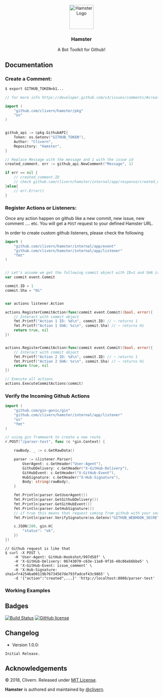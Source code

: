 <p align="center">
  <img alt="Hamster Logo" src="https://raw.githubusercontent.com/Clivern/Hamster/feature/listen/logo/logo.png" height="80" />
  <h3 align="center">Hamster</h3>
  <p align="center">A Bot Toolkit for Github!</p>
</p>

## Documentation

### Create a Comment:

```bash
$ export GITHUB_TOKEN=b1...
```

```go
// for more info https://developer.github.com/v3/issues/comments/#create-a-comment

import (
    "github.com/clivern/hamster/pkg"
    "os"
)


github_api := &pkg.GithubAPI{
    Token: os.Getenv("GITHUB_TOKEN"),
    Author: "Clivern",
    Repository: "Hamster",
}

// Replace Message with the message and 1 with the issue id
created_comment, err := github_api.NewComment("Message", 1)

if err == nil {
    // created_comment.ID
    // check github.com/clivern/hamster/internal/app/response/created_comment.CreatedComment for available data
}else{
    // err.Error()
}
```

### Register Actions or Listeners:

Once any action happen on github like a new commit, new issue, new comment .... etc. You will get a `POST` request to your defined Hamster URL.

In order to create custom github listeners, please check the following

```go
import (
    "github.com/clivern/hamster/internal/app/event"
    "github.com/clivern/hamster/internal/app/listener"
    "fmt"
)


// Let's assume we get the following commit object with ID=1 and SHA is "Hi"
var commit event.Commit

commit.ID = 1
commit.Sha = "Hi"


var actions listener.Action

actions.RegisterCommitAction(func(commit event.Commit)(bool, error){
    // Interact with commit object
    fmt.Printf("Action 1 ID: %d\n", commit.ID) // ~ returns 1
    fmt.Printf("Action 1 SHA: %s\n", commit.Sha) // ~ returns Hi
    return true, nil
})


actions.RegisterCommitAction(func(commit event.Commit)(bool, error){
    // Interact with commit object
    fmt.Printf("Action 2 ID: %d\n", commit.ID) // ~ returns 1
    fmt.Printf("Action 2 SHA: %s\n", commit.Sha) // ~ returns Hi
    return true, nil
})

// Execute all actions
actions.ExecuteCommitActions(commit)
```

### Verify the Incoming Github Actions

```go
import (
    "github.com/gin-gonic/gin"
    "github.com/clivern/hamster/internal/app/listener"
    "os"
    "fmt"
)

// using gin framework to create a new route
r.POST("/parser-test", func (c *gin.Context) {

    rawBody, _ := c.GetRawData()

    parser := &listener.Parser{
        UserAgent: c.GetHeader("User-Agent"),
        GithubDelivery: c.GetHeader("X-GitHub-Delivery"),
        GitHubEvent: c.GetHeader("X-GitHub-Event"),
        HubSignature: c.GetHeader("X-Hub-Signature"),
        Body: string(rawBody),
    }

    fmt.Println(parser.GetUserAgent())
    fmt.Println(parser.GetGithubDelivery())
    fmt.Println(parser.GetGitHubEvent())
    fmt.Println(parser.GetHubSignature())
    // if true this means that request coming from github with your secret
    fmt.Println(parser.VerifySignature(os.Getenv("GITHUB_WEBHOOK_SECRET")))

    c.JSON(200, gin.H{
        "status": "ok",
    })
})
```

```curl
// Github request is like that
$ curl -X POST \
    -H 'User-Agent: GitHub-Hookshot/997d58f' \
    -H 'X-GitHub-Delivery: 06743070-c63e-11e8-9f16-48c86eb6bbe5' \
    -H 'X-GitHub-Event: issue_comment' \
    -H 'X-Hub-Signature: sha1=fr4254ba00119b76734567de793fadcef43c9865' \
    -d '{"action":"created",...}' 'http://localhost:8080/parser-test'
```

### Working Examples


## Badges

[![Build Status](https://travis-ci.org/Clivern/Hamster.svg?branch=master)](https://travis-ci.org/Clivern/Hamster)
[![GitHub license](https://img.shields.io/github/license/Clivern/Hamster.svg)](https://github.com/Clivern/Hamster/blob/master/LICENSE)


## Changelog

* Version 1.0.0:
```
Initial Release.
```


## Acknowledgements

© 2018, Clivern. Released under [MIT License](https://opensource.org/licenses/mit-license.php).

**Hamster** is authored and maintained by [@clivern](http://github.com/clivern).
